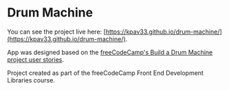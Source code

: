 # Drum Machine

You can see the project live here: [https://kpav33.github.io/drum-machine/](https://kpav33.github.io/drum-machine/).

App was designed based on the [freeCodeCamp's Build a Drum Machine project user stories](https://www.freecodecamp.org/learn/front-end-libraries/front-end-libraries-projects/build-a-drum-machine).

Project created as part of the freeCodeCamp Front End Development Libraries course.